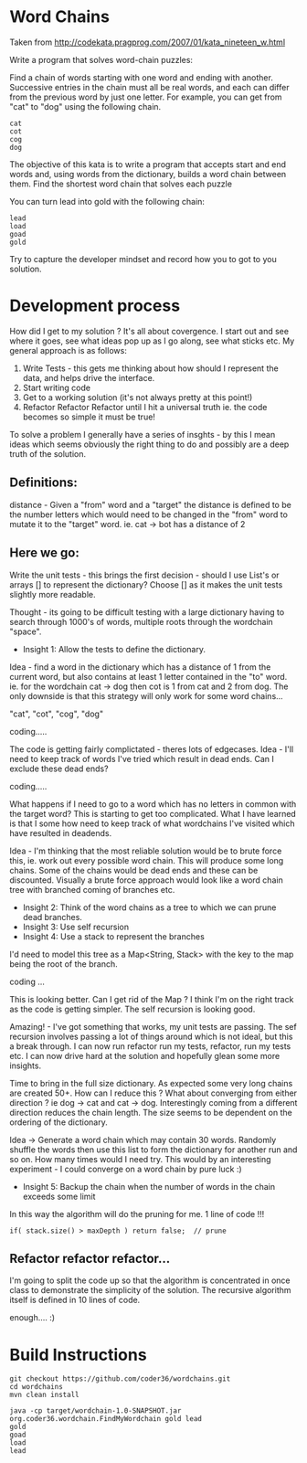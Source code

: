 Word Chains
===========

Taken from http://codekata.pragprog.com/2007/01/kata_nineteen_w.html

Write a program that solves word-chain puzzles:

Find a chain of words starting with one word and ending with another. Successive entries in the chain must all be real words, and each can differ from the previous word by just one letter. For example, you can get from "cat" to "dog" using the following chain.
    
    cat
    cot
    cog
    dog
    
The objective of this kata is to write a program that accepts start and end words and, using words from the dictionary, builds a word chain between them. Find the shortest word chain that solves each puzzle

You can turn lead into gold with the following chain:
        
    lead
    load
    goad
    gold
    
Try to capture the developer mindset and record how you to got to you solution.

Development process
===================

How did I get to my solution ?  It's all about covergence.  I start out and see where it goes, see what ideas pop up as I go along, see what sticks etc.  My general approach is as follows:

1) Write Tests - this gets me thinking about how should I represent the data, and helps drive the interface.
2) Start writing code
3) Get to a working solution (it's not always pretty at this point!)
4) Refactor Refactor Refactor until I hit a universal truth ie. the code becomes so simple it must be true!

To solve a problem I generally have a series of insghts - by this I mean ideas which seems obviously the right thing to do and possibly are a deep truth of the solution.

Definitions:
------------
distance - Given a "from" word and a "target" the distance is defined to be the number letters which would need to be changed in the "from" word to mutate it to the "target" word.  ie.  cat -> bot has a distance of 2

Here we go:
-----------

Write the unit tests - this brings the first decision - should I use List<String>'s or arrays [] to represent the dictionary? Choose [] as it makes the unit tests slightly more readable.

Thought - its going to be difficult testing with a large dictionary having to search through 1000's of words, multiple roots through the wordchain "space".

* Insight 1: Allow the tests to define the dictionary.

Idea - find a word in the dictionary which has a distance of 1 from the current word, but also contains at least 1 letter contained in the "to" word.  ie. for the wordchain cat -> dog then cot is 1 from cat and 2 from dog.  The only downside is that this strategy will only work for some word chains...

   "cat", "cot", "cog", "dog"

coding.....

The code is getting fairly complictated - theres lots of edgecases.
Idea - I'll need to keep track of words I've tried which result in dead ends.  Can I exclude these dead ends?

coding.....

What happens if I need to go to a word which has no letters in common with the target word?  This is starting to get too complicated.  What I have learned is that I some how need to keep track of what wordchains I've visited which have resulted in deadends.

Idea - I'm thinking that the most reliable solution would be to brute force this, ie. work out every possible word chain.  This will produce some long chains.  Some of the chains would be dead ends and these can be discounted. Visually a brute force approach would look like a word chain tree with branched coming of branches etc.

* Insight 2: Think of the word chains as a tree to which we can prune dead branches.
* Insight 3: Use self recursion
* Insight 4: Use a stack to represent the branches

I'd need to model this tree as a Map<String, Stack<String>> with the key to the map being the root of the branch.

coding ...

This is looking better.  Can I get rid of the Map ?  I think I'm on the right track as the code is getting simpler.  The self recursion is looking good.

Amazing! - I've got something that works, my unit tests are passing.  The sef recursion involves passing a lot of things around which is not ideal, but this a break through.  I can now run refactor run my tests, refactor, run my tests etc. I can now drive hard at the solution and hopefully glean some more insights.

Time to bring in the full size dictionary.  As expected some very long chains are created 50+.  How can I reduce this ?  What about converging from either direction ?  ie dog -> cat and cat -> dog.  Interestingly coming from a different direction reduces the chain length.  The size seems to be dependent on the ordering of the dictionary.

Idea -> Generate a word chain which may contain 30 words.  Randomly shuffle the words then use this list to form the dictionary for another run and so on.  How many times would I need try.  This would by an interesting experiment - I could converge on a word chain by pure luck :)

* Insight 5:  Backup the chain when the number of words in the chain exceeds some limit

In this way the algorithm will do the pruning for me.  1 line of code !!!
    
        
    if( stack.size() > maxDepth ) return false;  // prune
    

Refactor refactor refactor...
-----------------------------

I'm going to split the code up so that the algorithm is concentrated in once class to demonstrate the simplicity of the solution.  The recursive algorithm itself is defined in 10 lines of code.

enough.... :)

Build Instructions
==================

    git checkout https://github.com/coder36/wordchains.git
    cd wordchains
    mvn clean install

    java -cp target/wordchain-1.0-SNAPSHOT.jar org.coder36.wordchain.FindMyWordchain gold lead
    gold
    goad
    load
    lead


